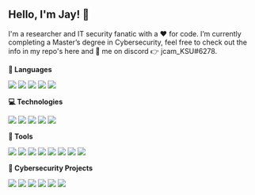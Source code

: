 ## Hello, I'm Jay! 👋

I'm a researcher and IT security fanatic with a :heart: for code. I’m currently completing a Master’s degree in Cybersecurity, feel free to check out the info in my repo's here and :email: me on discord :point_right: jcam_KSU#6278.

**💬 Languages**

![](https://img.shields.io/badge/Code-Python-red?style=for-the-badge&logo=appveyor)
![](https://img.shields.io/badge/Code-Bash-red?style=for-the-badge&logo=appveyor)
![](https://img.shields.io/badge/Code-PowerShell-red?style=for-the-badge&logo=appveyor)
![](https://img.shields.io/badge/Code-Java-red?style=for-the-badge&logo=appveyor)
![](https://img.shields.io/badge/Code-SQL-red?style=for-the-badge&logo=appveyor)

**:computer: Technologies**

![](https://img.shields.io/badge/OS-Ubuntu-blue?style=for-the-badge&logo=appveyor)
![](https://img.shields.io/badge/OS-Windows-blue?style=for-the-badge&logo=appveyor)
![](https://img.shields.io/badge/OS-Kali--Linux-blue?style=for-the-badge&logo=appveyor)
![](https://img.shields.io/badge/Firewall-pfSense-blue?style=for-the-badge&logo=appveyor)
![](https://img.shields.io/badge/OS-Parrot%20OS-blue?style=for-the-badge&logo=appveyor)

**:wrench: Tools**

![](https://img.shields.io/badge/Tools-Wireshark-green?style=for-the-badge&logo=appveyor)
![](https://img.shields.io/badge/Tools-Nessus-green?style=for-the-badge&logo=appveyor)
![](https://img.shields.io/badge/Tools-SCAP--Workbench-green?style=for-the-badge&logo=appveyor)
![](https://img.shields.io/badge/Tools-TCP%2FIP-green?style=for-the-badge&logo=appveyor)
![](https://img.shields.io/badge/Tools-ATT%26CK%20Matrix-green?style=for-the-badge&logo=appveyor)
![](https://img.shields.io/badge/Tools-Legion-green?style=for-the-badge&logo=appveyor)
![](https://img.shields.io/badge/Tools-Hydra-green?style=for-the-badge&logo=appveyor)
![](https://img.shields.io/badge/Tools-Visual%20Studio%20Code-green?style=for-the-badge&logo=appveyor)

**:cop: Cybersecurity Projects**

![](https://img.shields.io/badge/Offensive-Priv%20Esc-9cf?style=for-the-badge&logo=appveyor)
![](https://img.shields.io/badge/Offensive-Code%20Inject-9cf?style=for-the-badge&logo=appveyor)
![](https://img.shields.io/badge/Offensive-Web%20Scanning-9cf?style=for-the-badge&logo=appveyor)
![](https://img.shields.io/badge/Defensive-Network%20Scanning-9cf?style=for-the-badge&logo=appveyor)
![](https://img.shields.io/badge/Offensive-Kernel%20Exploit-9cf?style=for-the-badge&logo=appveyor)
![](https://img.shields.io/badge/Defensive-OpenSCAP-9cf?style=for-the-badge&logo=appveyor)
